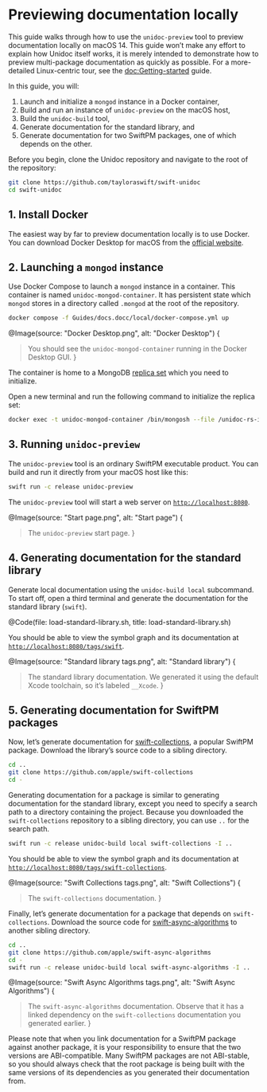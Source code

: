 # Previewing documentation locally

This guide walks through how to use the `unidoc-preview` tool to preview documentation locally on macOS 14. This guide won’t make any effort to explain how Unidoc itself works, it is merely intended to demonstrate how to preview multi-package documentation as quickly as possible. For a more-detailed Linux-centric tour, see the <doc:Getting-started> guide.

In this guide, you will:

1.  Launch and initialize a `mongod` instance in a Docker container,
2.  Build and run an instance of `unidoc-preview` on the macOS host,
3.  Build the `unidoc-build` tool,
4.  Generate documentation for the standard library, and
5.  Generate documentation for two SwiftPM packages, one of which depends on the other.

Before you begin, clone the Unidoc repository and navigate to the root of the repository:

```bash
git clone https://github.com/tayloraswift/swift-unidoc
cd swift-unidoc
```

## 1. Install Docker

The easiest way by far to preview documentation locally is to use Docker. You can download Docker Desktop for macOS from the [official website](https://www.docker.com/products/docker-desktop).


## 2. Launching a `mongod` instance

Use Docker Compose to launch a `mongod` instance in a container. This container is named `unidoc-mongod-container`. It has persistent state which `mongod` stores in a directory called `.mongod` at the root of the repository.

```bash
docker compose -f Guides/docs.docc/local/docker-compose.yml up
```

@Image(source: "Docker Desktop.png", alt: "Docker Desktop") {
>   You should see the `unidoc-mongod-container` running in the Docker Desktop GUI.
}


The container is home to a MongoDB [replica set](https://www.mongodb.com/docs/manual/reference/replica-configuration/) which you need to initialize.

Open a new terminal and run the following command to initialize the replica set:

```bash
docker exec -t unidoc-mongod-container /bin/mongosh --file /unidoc-rs-init.js
```


## 3. Running `unidoc-preview`

The `unidoc-preview` tool is an ordinary SwiftPM executable product. You can build and run it directly from your macOS host like this:

```bash
swift run -c release unidoc-preview
```

The `unidoc-preview` tool will start a web server on [`http://localhost:8080`](http://localhost:8080).

@Image(source: "Start page.png", alt: "Start page") {
>   The `unidoc-preview` start page.
}

## 4. Generating documentation for the standard library

Generate local documentation using the `unidoc-build local` subcommand. To start off, open a third terminal and generate the documentation for the standard library (`swift`).

@Code(file: load-standard-library.sh, title: load-standard-library.sh)

You should be able to view the symbol graph and its documentation at [`http://localhost:8080/tags/swift`](http://localhost:8080/tags/swift).

@Image(source: "Standard library tags.png", alt: "Standard library") {
>   The standard library documentation. We generated it using the default Xcode toolchain, so it’s labeled `__Xcode`.
}


## 5. Generating documentation for SwiftPM packages

Now, let’s generate documentation for [swift-collections](https://github.com/apple/swift-collections), a popular SwiftPM package. Download the library’s source code to a sibling directory.

```bash
cd ..
git clone https://github.com/apple/swift-collections
cd -
```

Generating documentation for a package is similar to generating documentation for the standard library, except you need to specify a search path to a directory containing the project. Because you downloaded the `swift-collections` repository to a sibling directory, you can use `..` for the search path.

```bash
swift run -c release unidoc-build local swift-collections -I ..
```

You should be able to view the symbol graph and its documentation at [`http://localhost:8080/tags/swift-collections`](http://localhost:8080/tags/swift-collections).

@Image(source: "Swift Collections tags.png", alt: "Swift Collections") {
>   The `swift-collections` documentation.
}

Finally, let’s generate documentation for a package that depends on `swift-collections`. Download the source code for [swift-async-algorithms](https://github.com/apple/swift-async-algorithms) to another sibling directory.

```bash
cd ..
git clone https://github.com/apple/swift-async-algorithms
cd -
swift run -c release unidoc-build local swift-async-algorithms -I ..
```


@Image(source: "Swift Async Algorithms tags.png", alt: "Swift Async Algorithms") {
>   The `swift-async-algorithms` documentation. Observe that it has a linked dependency on the `swift-collections` documentation you generated earlier.
}

Please note that when you link documentation for a SwiftPM package against another package, it is your responsibility to ensure that the two versions are ABI-compatible. Many SwiftPM packages are not ABI-stable, so you should always check that the root package is being built with the same versions of its dependencies as you generated their documentation from.
